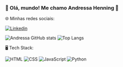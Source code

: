### 🩵 Olá, mundo! Me chamo Andressa Henning  👋

🌐 Minhas redes sociais:

[![Linkedin](https://img.shields.io/badge/LinkedIn-0077B5?style=for-the-badge&logo=linkedin&logoColor=white)](https://linkedin.com/in/andressahenning)

![Andressa GitHub stats](https://github-readme-stats.vercel.app/api?username=andressahenning&show_icons=true&theme=tokyonight)
![Top Langs](https://github-readme-stats.vercel.app/api/top-langs/?username=andressahenning&layout=compact&icons=true&theme=tokyonight)


🖥️ Tech Stack:

![HTML](https://img.shields.io/badge/HTML5-E34F26?style=for-the-badge&logo=html5&logoColor=white)
![CSS](https://img.shields.io/badge/CSS3-1572B6?style=for-the-badge&logo=css3&logoColor=white)
![JavaScript](https://img.shields.io/badge/JavaScript-F7DF1E?style=for-the-badge&logo=javascript&logoColor=black)
![Python](https://img.shields.io/badge/Python-3776AB?style=for-the-badge&logo=python&logoColor=white)



